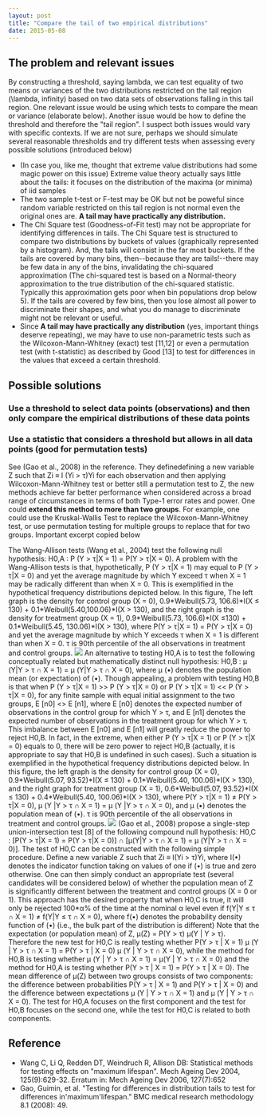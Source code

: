```yaml
---
layout: post
title: "Compare the tail of two empirical distributions"
date: 2015-05-08
---
```

<h2>The problem and relevant issues</h2>
By constructing a threshold, saying lambda, we can test equality of two means or variances of the two distributions restricted on the tail region (\lambda, infinity) based on two data sets of observations falling in this tail region. One relevant issue would be using which tests to compare the mean or variance (elaborate below). Another issue would be how to define the threshold and therefore the "tail region". I suspect both issues would vary with specific contexts. If we are not sure, perhaps we should simulate several reasonable thresholds and try different tests when assessing every possible solutions (introduced below)<br/>
<ul>
<li>(In case you, like me, thought that extreme value distributions had some magic power on this issue) Extreme value theory actually says little about the tails: it focuses on the distribution of the maxima (or minima) of iid samples</li>
<li>The two sample t-test or F-test may be OK but not be poweful since random variable restricted on this tail region is not normal even the original ones are. <b>A tail may have practically any distribution. </b></li>
<li>The Chi Square test (Goodness-of-Fit test) may not be appropriate for identifying differences in tails. The Chi Square test is structured to compare two distributions by buckets of values (graphically represented by a histogram). And, the tails will consist in the far most buckets. If the tails are covered by many bins, then--because they are tails!--there may be few data in any of the bins, invalidating the chi-squared approximation (The chi-squared test is based on a Normal-theory approximation to the true distribution of the chi-squared statistic. Typically this approximation gets poor when bin populations drop below 5). If the tails are covered by few bins, then you lose almost all power to discriminate their shapes, and what you do manage to discriminate might not be relevant or useful.</li>
<li>Since <b>A tail may have practically any distribution</b> (yes, important things deserve repeating), we may have to use non-parametric tests such as the Wilcoxon-Mann-Whitney (exact) test [11,12] or even a permutation test (with t-statistic) as described by Good [13] to test for differences in the values that exceed a certain threshold.</li>
</ul>

<h2>Possible solutions</h2>
<h3>Use a threshold to select data points (observations) and then only compare the empirical distributions of these data points</h3>
<h3>Use a statistic that considers a threshold but allows in all data points (good for permutation tests)</h3>
<p>See (Gao et al., 2008) in the reference. They definedefining a new variable Z such that Zi ≡ I (Yi > τ)Yi for each observation and then applying Wilcoxon-Mann-Whitney test or better still a permutation test to Z, the new methods achieve far better performance when considered across a broad range of circumstances in terms of both Type-1 error rates and power. One could <b>extend this method to more than two groups</b>. For example, one could use the Kruskal-Wallis Test to replace the Wilcoxon-Mann-Whitney test, or use permutation testing for multiple groups to replace that for two groups. Important excerpt copied below</p>
The Wang-Allison tests (Wang et al., 2004) test the following null hypothesis:
H0,A : P (Y > τ|X = 1) = P(Y > τ|X = 0).
A problem with the Wang-Allison tests is that, hypothetically, P (Y > τ|X = 1) may equal to P (Y > τ|X = 0) and yet the average magnitude by which Y exceed τ when X = 1 may be radically different than when X = 0. This is exemplified in the hypothetical frequency distributions depicted below. In this figure, The left graph is the density for control group (X = 0), 0.9*Weibull(5.73, 106.6)*I(X ≤ 130) + 0.1*Weibull(5.40,100.06)*I(X > 130), and the right graph is the density for treatment group (X = 1), 0.9*Weibull(5.73, 106.6)*I(X ≤130) + 0.1*Weibull(5.45, 130.06)*I(X > 130), where P(Y > τ|X = 1) = P(Y > τ|X = 0) and yet the average magnitude by which Y exceeds τ when X = 1 is different than when X = 0. τ is 90th percentile of the all observations in treatment and control groups.
<img src="https://cloud.githubusercontent.com/assets/5496192/25804501/13916cee-33ca-11e7-92ea-4eed45e55661.png" /> 
An alternative to testing H0,A is to test the following conceptually related but mathematically distinct null hypothesis:
H0,B : μ (Y|Y > τ ∩ X = 1) = μ (Y|Y > τ ∩ X = 0),
where μ (•) denotes the population mean (or expectation) of (•). Though appealing, a problem with testing H0,B is that when P (Y > τ|X = 1) >> P (Y > τ|X = 0) or P (Y > τ|X = 1) << P (Y > τ|X = 0), for any finite sample with equal initial assignment to the two groups, E [n0] <<E [n1] or E [n0] >> E [n1], where E [n0] denotes the expected number of observations in the control group for which Y > τ, and E [n1] denotes the expected number of observations in the treatment group for which Y > τ. This imbalance between E [n0] and E [n1] will greatly reduce the power to reject H0,B. In fact, in the extreme, when either P (Y > τ|X = 1) or P (Y > τ|X = 0) equals to 0, there will be zero power to reject H0,B (actually, it is appropriate to say that H0,B is undefined in such cases). Such a situation is exemplified
in the hypothetical frequency distributions depicted below. In this figure, the left graph is the density for control group (X = 0), 0.9*Weibull(5.07, 93.52)*I(X ≤ 130) + 0.1*Weibull(5.40, 100.06)*I(X > 130), and the right graph for treatment group (X = 1), 0.6*Weibull(5.07, 93.52)*I(X ≤ 130) + 0.4*Weibull(5.40, 100.06)*I(X > 130), where P(Y > τ|X = 1) ≠ P(Y > τ|X = 0), μ (Y |Y > τ ∩ X = 1) = μ (Y |Y > τ ∩ X = 0), and μ (•) denotes the population mean of (•). τ is 90th percentile of the all observations in treatment and control groups.
<img src="https://cloud.githubusercontent.com/assets/5496192/25804879/6a6b2b8a-33cb-11e7-8f7d-2bc5d94aec37.png" />
(Gao et al., 2008) propose a single-step union-intersection test [8] of the following compound null hypothesis:
H0,C : [P(Y > τ|X = 1) = P(Y > τ|X = 0)] ∩ [μ(Y|Y > τ ∩ X = 1) = μ (Y|Y > τ ∩ X = 0)].
The test of H0,C can be constructed with the following simple procedure. Define a new variable Z such that Zi ≡ I(Yi >
τ)Yi, where I(•) denotes the indicator function taking on values of one if (•) is true and zero otherwise. One can then simply conduct an appropriate test (several candidates will be considered below) of whether the population mean of Z is significantly different between the treatment and control groups (X = 0 or 1). This approach has the desired property that when H0,C is true, it will only be rejected 100*α% of the time at the nominal α level even if f(Y|Y ≤ τ ∩ X = 1) ≠ f(Y|Y ≤ τ ∩ X = 0), where f(•) denotes the probability density function of (•) (i.e., the bulk part of the distribution is different)
Note that the expectation (or population mean) of Z, μ(Z) = P(Y > τ) μ(Y | Y > τ). Therefore the new test for H0,C is really testing whether P(Y > τ | X = 1) μ (Y | Y > τ ∩ X = 1) = P(Y > τ | X = 0) μ (Y | Y > τ ∩ X = 0), while the method for H0,B is testing whether μ (Y | Y > τ ∩ X = 1) = μ(Y | Y > τ ∩ X = 0) and the method for H0,A is testing whether P(Y > τ | X = 1) = P(Y > τ | X = 0). The mean difference of μ(Z) between two groups consists of two components: the difference between probabilities P(Y > τ | X = 1) and P(Y > τ | X = 0) and the difference between expectations μ (Y | Y > τ ∩ X = 1) and μ (Y | Y > τ ∩ X = 0). The test for H0,A focuses on the first component and the test for H0,B focuses on the second one, while the test for H0,C is related to both components.


<h2>Reference</h2>
<ul>
<li>Wang C, Li Q, Redden DT, Weindruch R, Allison DB: Statistical methods for testing effects on "maximum lifespan". Mech Ageing Dev 2004, 125(9):629-32. Erratum in: Mech Ageing Dev 2006, 127(7):652</li>
<li>Gao, Guimin, et al. "Testing for differences in distribution tails to test for differences in'maximum'lifespan." BMC medical research methodology 8.1 (2008): 49.</li>
</ul>

